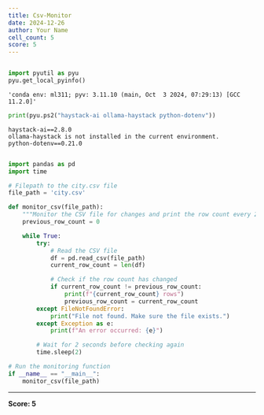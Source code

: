 ```yaml
---
title: Csv-Monitor
date: 2024-12-26
author: Your Name
cell_count: 5
score: 5
---
```


```python

```


```python
import pyutil as pyu
pyu.get_local_pyinfo()
```




    'conda env: ml311; pyv: 3.11.10 (main, Oct  3 2024, 07:29:13) [GCC 11.2.0]'




```python
print(pyu.ps2("haystack-ai ollama-haystack python-dotenv"))
```

    haystack-ai==2.8.0
    ollama-haystack is not installed in the current environment.
    python-dotenv==0.21.0
    



```python

```


```python
import pandas as pd
import time

# Filepath to the city.csv file
file_path = 'city.csv'

def monitor_csv(file_path):
    """Monitor the CSV file for changes and print the row count every 2 seconds."""
    previous_row_count = 0

    while True:
        try:
            # Read the CSV file
            df = pd.read_csv(file_path)
            current_row_count = len(df)

            # Check if the row count has changed
            if current_row_count != previous_row_count:
                print(f"{current_row_count} rows")
                previous_row_count = current_row_count
        except FileNotFoundError:
            print("File not found. Make sure the file exists.")
        except Exception as e:
            print(f"An error occurred: {e}")

        # Wait for 2 seconds before checking again
        time.sleep(2)

# Run the monitoring function
if __name__ == "__main__":
    monitor_csv(file_path)
```


---
**Score: 5**